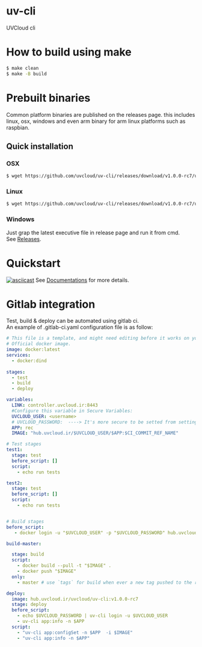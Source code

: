 # uv-cli
UVCloud cli 

# How to build using make
```sh
$ make clean
$ make -B build
```
# Prebuilt binaries
Common platform binaries are published on the releases page. this includes linux, osx, windows and even arm binary for arm  linux platforms such as raspbian.
## Quick installation
### OSX 
```sh
$ wget https://github.com/uvcloud/uv-cli/releases/download/v1.0.0-rc7/uvcli-v1.0.0-rc7-darwin-amd64 -O /usr/local/bin/uvcli
```
### Linux
```sh
$ wget https://github.com/uvcloud/uv-cli/releases/download/v1.0.0-rc7/uvcli-v1.0.0-rc7-linux-amd64 -O /usr/local/bin/uvcli
```  
### Windows 
Just grap the latest executive file in release page and run it from cmd.  
See [Releases](https://github.com/uvcloud/uv-cli/releases).

# Quickstart
[![asciicast](https://asciinema.org/a/193296.png)](https://asciinema.org/a/193296)
See [Documentations](http://docs.uvcloud.ir/quickstart/) for more details.

# Gitlab integration
Test, build & deploy can be automated using gitlab ci.  
An example of .gitlab-ci.yaml configuration file is as follow:
```yaml
# This file is a template, and might need editing before it works on your project.
# Official docker image.
image: docker:latest
services:
  - docker:dind
  
stages:
  - test
  - build
  - deploy

variables:
  LINK: controller.uvcloud.ir:8443
  #Configure this variable in Secure Variables:
  UVCLOUD_USER: <username>
  # UVCLOUD_PASSWORD:  ----> It's more secure to be setted from settings -> ci/cd -> variables. 
  APP: rec
  IMAGE: "hub.uvcloud.ir/$UVCLOUD_USER/$APP:$CI_COMMIT_REF_NAME"

# Test stages
test1:
  stage: test
  before_script: []
  script:
    - echo run tests

test2:
  stage: test
  before_script: []
  script:
    - echo run tests


# Build stages
before_script:
   - docker login -u "$UVCLOUD_USER" -p "$UVCLOUD_PASSWORD" hub.uvcloud.ir

build-master:

  stage: build
  script:
    - docker build --pull -t "$IMAGE" .
    - docker push "$IMAGE"
  only:
    - master # use `tags` for build when ever a new tag pushed to the repository

deploy: 
  image: hub.uvcloud.ir/uvcloud/uv-cli:v1.0.0-rc7
  stage: deploy
  before_script:
    - echo $UVCLOUD_PASSWORD | uv-cli login -u $UVCLOUD_USER
    - uv-cli app:info -n $APP
  script:
    - "uv-cli app:configSet -n $APP  -i $IMAGE"
    - "uv-cli app:info -n $APP"
```
